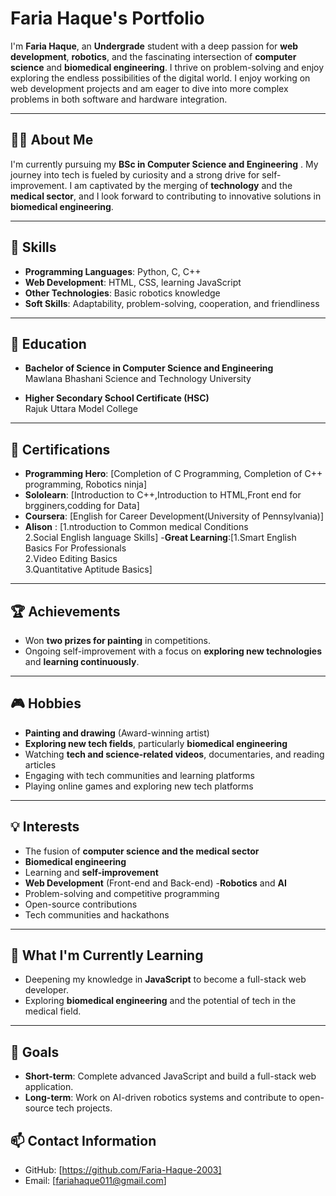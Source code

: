 # Faria Haque's Portfolio

 I'm **Faria Haque**, an **Undergrade** student with a deep passion for **web development**, **robotics**, and the fascinating intersection of **computer science** and **biomedical engineering**. I thrive on problem-solving and enjoy exploring the endless possibilities of the digital world. I enjoy working on web development projects and am eager to dive into more complex problems in both software and hardware integration.

---

## 👩‍💻 About Me

I'm currently pursuing my **BSc in Computer Science and Engineering** . My journey into tech is fueled by curiosity and a strong drive for self-improvement. I am captivated by the merging of **technology** and the **medical sector**, and I look forward to contributing to innovative solutions in **biomedical engineering**.

---

## 🚀 Skills

- **Programming Languages**: Python, C, C++
- **Web Development**: HTML, CSS, learning JavaScript
- **Other Technologies**: Basic robotics knowledge
- **Soft Skills**: Adaptability, problem-solving, cooperation, and friendliness

---

## 📘 Education

- **Bachelor of Science in Computer Science and Engineering**  
  Mawlana Bhashani Science and Technology University

- **Higher Secondary School Certificate (HSC)**  
  Rajuk Uttara Model College

---

## 🏅 Certifications

- **Programming Hero**: [Completion of C Programming, Completion of C++ programming, Robotics ninja]  
- **Sololearn**:  [Introduction to C++,Introduction to HTML,Front end for brgginers,codding for Data]  
- **Coursera**:  [English for Career Development(University of Pennsylvania)]
- **Alison** : [1.ntroduction to Common medical Conditions<br>2.Social English language Skills]
-**Great Learning**:[1.Smart English Basics For Professionals<br>2.Video Editing Basics<br>3.Quantitative Aptitude Basics]

---

## 🏆 Achievements

- Won **two prizes for painting** in competitions.  
- Ongoing self-improvement with a focus on **exploring new technologies** and **learning continuously**.

---

## 🎮 Hobbies

- **Painting and drawing** (Award-winning artist)
- **Exploring new tech fields**, particularly **biomedical engineering**
- Watching **tech and science-related videos**, documentaries, and reading articles
- Engaging with tech communities and learning platforms
- Playing online games and exploring new tech platforms

---

## 💡 Interests

- The fusion of **computer science and the medical sector**
- **Biomedical engineering**
- Learning and **self-improvement**
- **Web Development** (Front-end and Back-end)
-**Robotics** and **AI**
- Problem-solving and competitive programming
- Open-source contributions
- Tech communities and hackathons

---

## 🔭 What I'm Currently Learning

- Deepening my knowledge in **JavaScript** to become a full-stack web developer.
- Exploring **biomedical engineering** and the potential of tech in the medical field.

---
## 🎯 Goals

- **Short-term**: Complete advanced JavaScript and build a full-stack web application.
- **Long-term**: Work on AI-driven robotics systems and contribute to open-source tech projects.


## 📫 Contact Information


- GitHub: [https://github.com/Faria-Haque-2003]
- Email: [fariahaque011@gmail.com]
